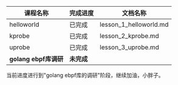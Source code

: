 | 课程名称              | 完成进度   | 文档名称               |
| --------------------- | ---------- | ---------------------- |
| helloworld            | 已完成     | lesson_1_helloworld.md |
| kprobe                | 已完成     | lesson_2_kprobe.md     |
| uprobe                | 已完成     | lesson_3_uprobe.md     |
| **golang ebpf库调研** | **未完成** |                        |

当前进度进行到"golang ebpf库的调研"阶段，继续加油，小胖子。